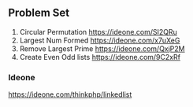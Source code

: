 ## Problem Set

1. Circular Permutation https://ideone.com/SI2QRu
2. Largest Num Formed https://ideone.com/x7uXeG
3. Remove Largest Prime https://ideone.com/QxjP2M
4. Create Even Odd lists https://ideone.com/9C2xRf


### Ideone

https://ideone.com/thinkphp/linkedlist
